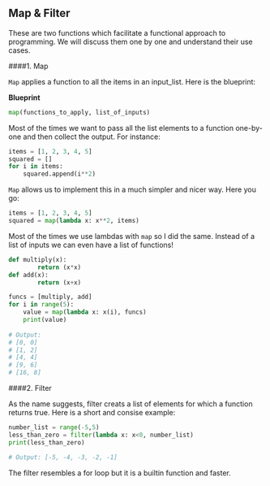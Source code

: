 ## Map & Filter

These are two functions which facilitate a functional approach to programming. We will discuss them one by one and understand their use cases.

####1. Map

`Map` applies a function to all the items in an input_list. Here is the blueprint:

__Blueprint__

```python
map(functions_to_apply, list_of_inputs)
```

Most of the times we want to pass all the list elements to a function one-by-one and then collect the output. For instance:

```python
items = [1, 2, 3, 4, 5]
squared = []
for i in items:
    squared.append(i**2)
```

`Map` allows us to implement this in a much simpler and nicer way. Here you go:

```python
items = [1, 2, 3, 4, 5]
squared = map(lambda x: x**2, items)
```

Most of the times we use lambdas with `map` so I did the same. Instead of a list of inputs we can even have a list of functions! 

```python
def multiply(x):
        return (x*x)
def add(x):
        return (x+x)

funcs = [multiply, add]
for i in range(5):
    value = map(lambda x: x(i), funcs)
    print(value)
    
# Output:
# [0, 0]
# [1, 2]
# [4, 4]
# [9, 6]
# [16, 8]
```

####2. Filter

As the name suggests, filter creats a list of elements for which a function returns true. Here is a short and consise example:

```python
number_list = range(-5,5)
less_than_zero = filter(lambda x: x<0, number_list)
print(less_than_zero)

# Output: [-5, -4, -3, -2, -1]
```

The filter resembles a for loop but it is a builtin function and faster.